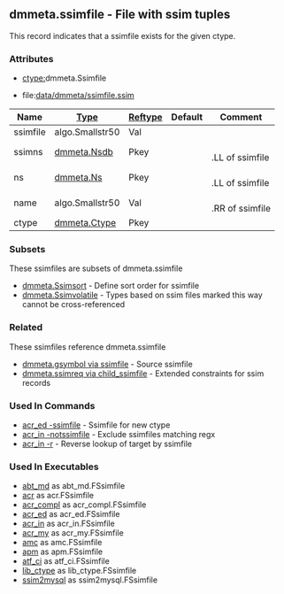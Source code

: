 ## dmmeta.ssimfile - File with ssim tuples
<a href="#dmmeta-ssimfile"></a>

This record indicates that a ssimfile exists for the given ctype.

### Attributes
<a href="#attributes"></a>
* [ctype:](/txt/ssimdb/dmmeta/ctype.md)dmmeta.Ssimfile

* file:[data/dmmeta/ssimfile.ssim](/data/dmmeta/ssimfile.ssim)

|Name|[Type](/txt/ssimdb/dmmeta/ctype.md)|[Reftype](/txt/ssimdb/dmmeta/reftype.md)|Default|Comment|
|---|---|---|---|---|
|ssimfile|algo.Smallstr50|Val|
|ssimns|[dmmeta.Nsdb](/txt/ssimdb/dmmeta/nsdb.md)|Pkey||<br>.LL of ssimfile|
|ns|[dmmeta.Ns](/txt/ssimdb/dmmeta/ns.md)|Pkey||<br>.LL of ssimfile|
|name|algo.Smallstr50|Val||<br>.RR of ssimfile|
|ctype|[dmmeta.Ctype](/txt/ssimdb/dmmeta/ctype.md)|Pkey|

### Subsets
<a href="#subsets"></a>
These ssimfiles are subsets of dmmeta.ssimfile

* [dmmeta.Ssimsort](/txt/ssimdb/dmmeta/ssimsort.md) - Define sort order for ssimfile 
* [dmmeta.Ssimvolatile](/txt/ssimdb/dmmeta/ssimvolatile.md) - Types based on ssim files marked this way cannot be cross-referenced

### Related
<a href="#related"></a>
These ssimfiles reference dmmeta.ssimfile

* [dmmeta.gsymbol via ssimfile](/txt/ssimdb/dmmeta/gsymbol.md) - Source ssimfile 
* [dmmeta.ssimreq via child_ssimfile](/txt/ssimdb/dmmeta/ssimreq.md) - Extended constraints for ssim records

### Used In Commands
<a href="#used-in-commands"></a>
* [acr_ed -ssimfile](/txt/exe/acr_ed/README.md) - Ssimfile for new ctype 
* [acr_in -notssimfile](/txt/exe/acr_in/README.md) - Exclude ssimfiles matching regx 
* [acr_in -r](/txt/exe/acr_in/README.md) - Reverse lookup of target by ssimfile

### Used In Executables
<a href="#used-in-executables"></a>
* [abt_md](/txt/exe/abt_md/README.md) as abt_md.FSsimfile
* [acr](/txt/exe/acr/README.md) as acr.FSsimfile
* [acr_compl](/txt/exe/acr_compl/README.md) as acr_compl.FSsimfile
* [acr_ed](/txt/exe/acr_ed/README.md) as acr_ed.FSsimfile
* [acr_in](/txt/exe/acr_in/README.md) as acr_in.FSsimfile
* [acr_my](/txt/exe/acr_my/README.md) as acr_my.FSsimfile
* [amc](/txt/exe/amc/README.md) as amc.FSsimfile
* [apm](/txt/exe/apm/README.md) as apm.FSsimfile
* [atf_ci](/txt/exe/atf_ci/README.md) as atf_ci.FSsimfile
* [lib_ctype](/txt/lib/lib_ctype/README.md) as lib_ctype.FSsimfile
* [ssim2mysql](/txt/exe/ssim2mysql/README.md) as ssim2mysql.FSsimfile

